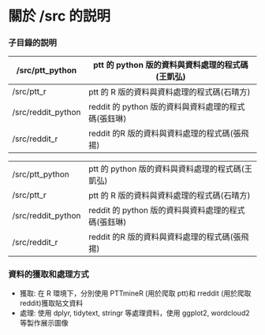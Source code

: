 關於 /src 的説明
================
### 子目錄的説明

|/src/ptt_python|ptt 的 python 版的資料與資料處理的程式碼(王凱弘)|
|------------|-------------------------------------------|
|/src/ptt_r|ptt 的 R 版的資料與資料處理的程式碼(石晴方)|
|/src/reddit_python|reddit 的 python 版的資料與資料處理的程式碼(張鈺琳)|
|/src/reddit_r|reddit 的R 版的資料與資料處理的程式碼(張飛揚)|


<table>

<tbody><tr>
<td>/src/ptt_python</td>
<td>ptt 的 python 版的資料與資料處理的程式碼(王凱弘)</td>
</tr>

<tr>
<td>/src/ptt_r</td>
<td>ptt 的 R 版的資料與資料處理的程式碼(石晴方)</td>
</tr>
<tr>
<td>/src/reddit_python</td>
<td>reddit 的 python 版的資料與資料處理的程式碼(張鈺琳)</td>
</tr>
<tr>
<td>/src/reddit_r</td>
<td>reddit 的R 版的資料與資料處理的程式碼(張飛揚)</td>
</tr>
</tbody>
</table>


### 資料的獲取和處理方式
- 獲取: 在 R 環境下，分別使用 PTTmineR (用於爬取 ptt)和 rreddit (用於爬取 reddit)獲取貼文資料
- 處理: 使用 dplyr, tidytext, stringr 等處理資料，使用 ggplot2, wordcloud2 等製作展示圖像
